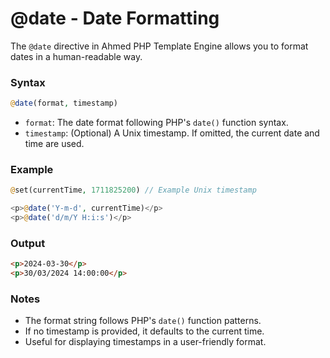 # @date - Date Formatting

The `@date` directive in Ahmed PHP Template Engine allows you to format dates in a human-readable way.

### Syntax

```php
@date(format, timestamp)
```

* `format`: The date format following PHP's `date()` function syntax.
* `timestamp`: (Optional) A Unix timestamp. If omitted, the current date and time are used.

### Example

```php
@set(currentTime, 1711825200) // Example Unix timestamp

<p>@date('Y-m-d', currentTime)</p>
<p>@date('d/m/Y H:i:s')</p>
```

### Output

```html
<p>2024-03-30</p>
<p>30/03/2024 14:00:00</p>
```

### Notes

* The format string follows PHP's `date()` function patterns.
* If no timestamp is provided, it defaults to the current time.
* Useful for displaying timestamps in a user-friendly format.
